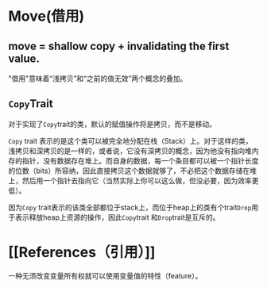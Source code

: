 # Move(借用)
## move = shallow copy + invalidating the first value.
"借用"意味着“浅拷贝”和“之前的值无效”两个概念的叠加。

## `Copy`Trait 
对于实现了`Copy`trait的类，默认的赋值操作将是拷贝，而不是移动。

`Copy` trait 表示的是这个类可以被完全地分配在栈（Stack）上。对于这样的类，浅拷贝和深拷贝的是一样的，或者说，它没有深拷贝的概念，因为他没有指向堆内存的指针，没有数据存在堆上。而自身的数据，每一个条目都可以被一个指针长度的位数（bits）所容纳，因此直接拷贝这个数据就够了，不必把这个数据存储在堆上，然后用一个指针去指向它（当然实际上你可以这么做，但没必要，因为效率更低）。

因为`Copy` trait表示的该类全部都位于stack上，而位于heap上的类有个trait`Drop`用于表示释放heap上资源的操作，因此`Copy`trait 和`Drop`trait是互斥的。

# [[References（引用）]]
一种无须改变变量所有权就可以使用变量值的特性（feature）。
